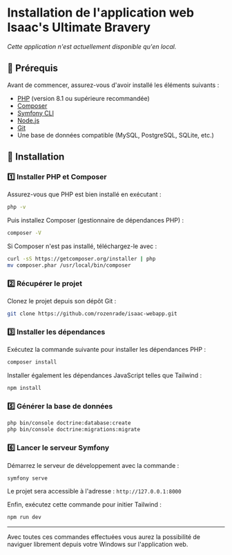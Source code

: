 # Installation de l'application web Isaac's Ultimate Bravery

*Cette application n'est actuellement disponible qu'en local.*

## 📌 Prérequis
Avant de commencer, assurez-vous d'avoir installé les éléments suivants :

- [PHP](https://www.php.net/downloads) (version 8.1 ou supérieure recommandée)
- [Composer](https://getcomposer.org/download/)
- [Symfony CLI](https://symfony.com/download)
- [Node.js](https://nodejs.org/)
- [Git](https://git-scm.com/downloads)
- Une base de données compatible (MySQL, PostgreSQL, SQLite, etc.)

## 🚀 Installation

### 1️⃣ Installer PHP et Composer

Assurez-vous que PHP est bien installé en exécutant :

```sh
php -v
```

Puis installez Composer (gestionnaire de dépendances PHP) :

```sh
composer -V
```

Si Composer n'est pas installé, téléchargez-le avec :

```sh
curl -sS https://getcomposer.org/installer | php
mv composer.phar /usr/local/bin/composer
```

### 2️⃣ Récupérer le projet

Clonez le projet depuis son dépôt Git :

```sh
git clone https://github.com/rozenrade/isaac-webapp.git
```

### 3️⃣ Installer les dépendances

Exécutez la commande suivante pour installer les dépendances PHP :

```sh
composer install
```

Installer également les dépendances JavaScript telles que Tailwind :

```sh
npm install
```

### 5️⃣ Générer la base de données

```sh
php bin/console doctrine:database:create
php bin/console doctrine:migrations:migrate
```

### 6️⃣ Lancer le serveur Symfony

Démarrez le serveur de développement avec la commande :

```sh
symfony serve
```

Le projet sera accessible à l'adresse : `http://127.0.0.1:8000`

Enfin, exécutez cette commande pour initier Tailwind :

```sh
npm run dev
```
---

Avec toutes ces commandes effectuées vous aurez la possibilité de naviguer librement depuis votre Windows sur l'application web. 
